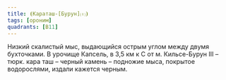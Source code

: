 ```yaml
---
title: ⦗Караташ-[Бурун]⒯⦘
tags: [ороним]
quadrants: [В11]
---
```


Низкий скалистый мыс, выдающийся острым углом между двумя бухточками. В урочище
Капсель, в 3,5 км к С от м. Кильсе-Бурун III – тюрк. кара таш – черный камень –
подножие мыса, покрытое водорослями, издали кажется черным.
